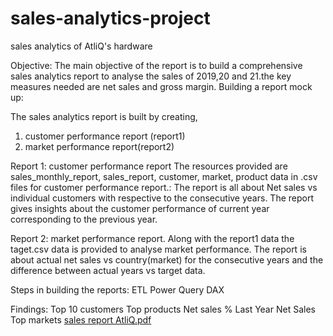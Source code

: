 # sales-analytics-project
sales analytics of AtliQ's hardware

Objective:
The main objective of the report is to build a comprehensive sales analytics report to analyse the sales of 2019,20 and 21.the key measures needed are net sales and gross margin.
Building a report mock up:

The sales analytics report is built by creating,
1.	customer performance report (report1)
2.	market performance report(report2)

Report 1: customer performance report
The resources provided are sales_monthly_report, sales_report, customer, market, product data in .csv files for customer performance report.:
The report is all about Net sales vs individual customers with respective to the consecutive years. 
The report gives insights about the customer performance of current year corresponding to the previous year.

Report 2: market performance report.
Along with the report1 data the taget.csv data is provided to analyse market performance.
The report is about actual net sales vs country(market) for the consecutive years and the difference between actual years vs target data.

Steps in building the reports:
ETL
Power Query
DAX

Findings:
Top 10 customers
Top products
Net sales %
Last Year Net Sales
Top markets
[sales report AtliQ.pdf](https://github.com/roopa-vadlamudi/sales-analytics-project/files/15298719/sales.report.AtliQ.pdf)
